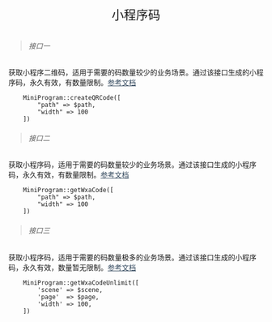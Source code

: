 <div align="center" style="height:50px">
    <font face="Microsoft YaHei UI" size=5>小程序码</font>
</div>

>###### 接口一

获取小程序二维码，适用于需要的码数量较少的业务场景。通过该接口生成的小程序码，永久有效，有数量限制。<a style="font-weight: 500;color:#34495e;" href="https://developers.weixin.qq.com/miniprogram/dev/api-backend/open-api/qr-code/wxacode.createQRCode.html">参考文档</a>
    
        MiniProgram::createQRCode([
            "path" => $path,
            "width" => 100
        ])
        
>###### 接口二

获取小程序码，适用于需要的码数量较少的业务场景。通过该接口生成的小程序码，永久有效，有数量限制。<a style="font-weight: 500;color:#34495e;" href="https://developers.weixin.qq.com/miniprogram/dev/api-backend/open-api/qr-code/wxacode.get.html">参考文档</a>

        MiniProgram::getWxaCode([
            "path" => $path,
            "width" => 100
        ])
                
>###### 接口三

获取小程序码，适用于需要的码数量极多的业务场景。通过该接口生成的小程序码，永久有效，数量暂无限制。<a style="font-weight: 500;color:#34495e;" href="https://developers.weixin.qq.com/miniprogram/dev/api-backend/open-api/qr-code/wxacode.getUnlimited.html">参考文档</a>
    
        MiniProgram::getWxaCodeUnlimit([
            'scene' => $scene,
            'page'  => $page,
            'width' => 100,
        ])